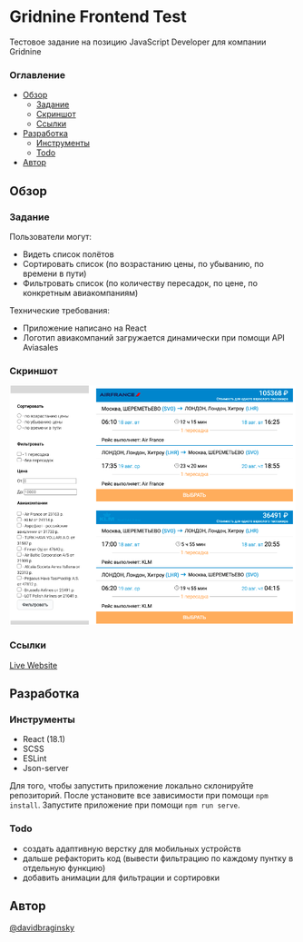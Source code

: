 # Gridnine Frontend Test

Тестовое задание на позицию JavaScript Developer для компании Gridnine

### Оглавление

- [Обзор](#обзор)
  - [Задание](#задание)
  - [Скриншот](#скриншот)
  - [Ссылки](#ссылки)
- [Разработка](#разработка)
  - [Инструменты](#инструменты)
  - [Todo](#todo)
- [Автор](#автор)

## Обзор

### Задание

Пользователи могут:

- Видеть список полётов
- Сортировать список (по возрастанию цены, по убыванию, по времени в пути)
- Фильтровать список (по количеству пересадок, по цене, по конкретным авиакомпаниям)

Технические требования:

- Приложение написано на React
- Логотип авиакомпаний загружается динамически при помощи API Aviasales

### Скриншот

![Screenshot of app](./src/assets/gridnine_screenshot.png)

### Ссылки

[Live Website](https://davidbraginsky.github.io/gridnine_frontend_test/)

## Разработка

### Инструменты

- React (18.1)
- SCSS
- ESLint
- Json-server

Для того, чтобы запустить приложение локально склонируйте репозиторий. После установите все зависимости при помощи `npm install`. Запустите приложение при помощи `npm run serve`.

### Todo

- создать адаптивную верстку для мобильных устройств
- дальше рефакторить код (вывести фильтрацию по каждому пунтку в отдельную функцию)
- добавить анимации для фильтрации и сортировки

## Автор

[@davidbraginsky](https://github.com/davidbraginsky)
